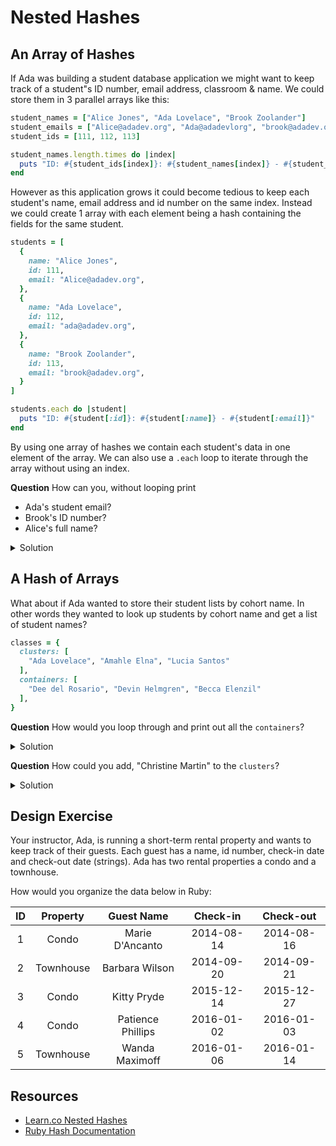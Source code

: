 # Nested Hashes

## An Array of Hashes

If Ada was building a student database application we might want to keep track of a student"s ID number, email address, classroom & name.  We could store them in 3 parallel arrays like this:

```ruby
student_names = ["Alice Jones", "Ada Lovelace", "Brook Zoolander"]
student_emails = ["Alice@adadev.org", "Ada@adadevlorg", "brook@adadev.org"]
student_ids = [111, 112, 113]

student_names.length.times do |index|
  puts "ID: #{student_ids[index]}: #{student_names[index]} - #{student_emails[index]}"
end
```

However as this application grows it could become tedious to keep each student's name, email address and id number on the same index.  Instead we could create 1 array with each element being a hash containing the fields for the same student.

```ruby
students = [
  {
    name: "Alice Jones",
    id: 111,
    email: "Alice@adadev.org",
  },
  {
    name: "Ada Lovelace",
    id: 112,
    email: "ada@adadev.org",
  },
  {
    name: "Brook Zoolander",
    id: 113,
    email: "brook@adadev.org",
  }
]

students.each do |student|
  puts "ID: #{student[:id]}: #{student[:name]} - #{student[:email]}"
end
```

By using one array of hashes we contain each student's data in one element of the array.  We can also use a `.each` loop to iterate through the array without using an index.


**Question** How can you, without looping print

- Ada's student email?
- Brook's ID number?
- Alice's full name?

<details>
<summary>Solution</summary>

```ruby
# Ada's student email
puts students[1][:email]

# Brook's ID number
puts students[-1][:id]

# Alice's Full name
puts students.first[:name]
```

</details>

## A Hash of Arrays

What about if Ada wanted to store their student lists by cohort name.  In other words they wanted to look up students by cohort name and get a list of student names?


```ruby
classes = {
  clusters: [
    "Ada Lovelace", "Amahle Elna", "Lucia Santos"
  ],
  containers: [
    "Dee del Rosario", "Devin Helmgren", "Becca Elenzil"
  ],
}
```

**Question** How would you loop through and print out all the `containers`?

<details>
<summary>Solution</summary>

```ruby
classes[:containers].each do |student|
  puts student
end
```
</details>


**Question** How could you add, "Christine Martin" to the `clusters`?

<details>
<summary>Solution</summary>

```ruby
classes[:clusters] << "Christine Martin"
```
</details>

## Design Exercise

Your instructor, Ada, is running a short-term rental property and wants to keep track of their guests.  Each guest has a name, id number, check-in date and check-out date (strings).  Ada has two rental properties a condo and a townhouse.

How would you organize the data below in Ruby:

| **ID** | **Property** |  **Guest Name**   | **Check-in** | **Check-out** |
| :----: | :----------: | :---------------: | :----------: | :-----------: |
|   1    |    Condo     |  Marie D'Ancanto  |  2014-08-14  |  2014-08-16   |
|   2    |  Townhouse   |  Barbara Wilson   |  2014-09-20  |  2014-09-21   |
|   3    |    Condo     |    Kitty Pryde    |  2015-12-14  |  2015-12-27   |
|   4    |    Condo     | Patience Phillips |  2016-01-02  |  2016-01-03   |
|   5    |  Townhouse   |  Wanda Maximoff   |  2016-01-06  |  2016-01-14   |



## Resources

* [Learn.co Nested Hashes](https://learn.co/lessons/nested-hashes-intro)
* [Ruby Hash Documentation](https://ruby-doc.org/core/Hash.html)